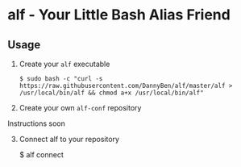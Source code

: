 alf - Your Little Bash Alias Friend
==================================================

Usage
--------------------------------------------------

1. Create your `alf` executable

    `$ sudo bash -c "curl -s https://raw.githubusercontent.com/DannyBen/alf/master/alf > /usr/local/bin/alf && chmod a+x /usr/local/bin/alf"`

2. Create your own `alf-conf` repository

Instructions soon

3. Connect alf to your repository

    $ alf connect <your github user>
